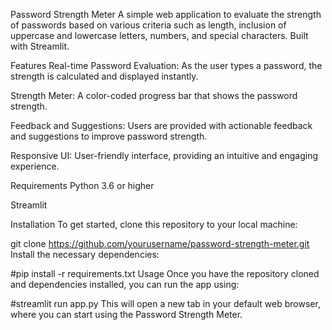 Password Strength Meter
A simple web application to evaluate the strength of passwords based on various criteria such as length, inclusion of uppercase and lowercase letters, numbers, and special characters. Built with Streamlit.

Features
Real-time Password Evaluation: As the user types a password, the strength is calculated and displayed instantly.

Strength Meter: A color-coded progress bar that shows the password strength.

Feedback and Suggestions: Users are provided with actionable feedback and suggestions to improve password strength.

Responsive UI: User-friendly interface, providing an intuitive and engaging experience.

Requirements
Python 3.6 or higher

Streamlit

Installation
To get started, clone this repository to your local machine:


git clone https://github.com/yourusername/password-strength-meter.git
Install the necessary dependencies:


#pip install -r requirements.txt
Usage
Once you have the repository cloned and dependencies installed, you can run the app using:


#streamlit run app.py
This will open a new tab in your default web browser, where you can start using the Password Strength Meter.